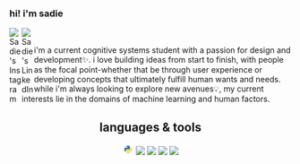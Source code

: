 ### hi! i'm sadie
<a href="https://www.instagram.com/sadiemleee/">
  <img align="left" alt="Sadie's Instagram" width="22px" src="https://raw.githubusercontent.com/hussainweb/hussainweb/main/icons/instagram.png" />
<a href="https://www.linkedin.com/in/sadiemlee/">
  <img align="left" alt="Sadie's LinkedIn" width="22px" src="https://raw.githubusercontent.com/peterthehan/peterthehan/master/assets/linkedin.svg" />
</a>

<br />

i'm a current cognitive systems student with a passion for design and development✨. i love building ideas from start to finish, with people as the focal point-whether that be through user experience or developing concepts that ultimately fulfill human wants and needs. while i'm always looking to explore new avenues💡, my current interests lie in the domains of machine learning and human factors.

<h2 align="center"> languages & tools </h2>
<p align="center">
<img height = "20" src="https://raw.githubusercontent.com/github/explore/80688e429a7d4ef2fca1e82350fe8e3517d3494d/topics/python/python.png">
<img src="https://img.shields.io/badge/-HTML5-E34F26?style=flat-square&logo=html5&logoColor=white"/>
<img src="https://img.shields.io/badge/-CSS3-1572B6?style=flat-square&logo=css3"/>
<img src="https://img.shields.io/badge/-Git-black?style=flat-square&logo=git"/>
<img src="https://img.shields.io/badge/-GitHub-black?style=flat-square&logo=github"/>
</p>
